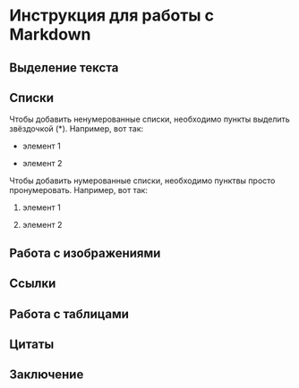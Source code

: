 # Инструкция для работы с Markdown

## Выделение текста

## Списки 

Чтобы добавить ненумерованные списки, необходимо пункты выделить звёздочкой (*). Например, вот так:

* элемент 1

* элемент 2

Чтобы добавить нумерованные списки, необходимо пунктвы просто пронумеровать. Например, вот так:

1. элемент 1

2. элемент 2    

## Работа с изображениями

## Ссылки

## Работа с таблицами

## Цитаты

## Заключение 

##

##

##

